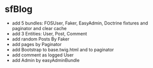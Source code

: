 sfBlog
======

 - add 5 bundles: FOSUser, Faker, EasyAdmin, Doctrine fixtures and paginator and clear cache
 - add 3 Entities: User, Post, Comment
 - add random Posts By Faker
 - add pages by Paginator
 - add Bootstrap to base.twig.html and to paginator
 - add comment as logged User
 - add Admin by easyAdminBundle
